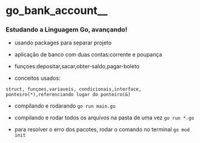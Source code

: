 # go_bank_account__

### Estudando a Linguagem Go, avançando!

- usando packages para separar projeto

- aplicação de banco com duas contas:corrente e poupança

- funçoes:depositar,sacar,obter-saldo,pagar-boleto

- conceitos usados:

`struct, funçoes,variaveis,
condicionais,interface, ponteiro(*),referenciando lugar do ponteiro(&)`


- compilando e rodarando
`go run main.go`

- compilando e rodar todos os arquivos na pasta de uma vez
`go run *.go`

- para resolver o erro dos pacotes, rodar o comando no terminal
`go mod init`